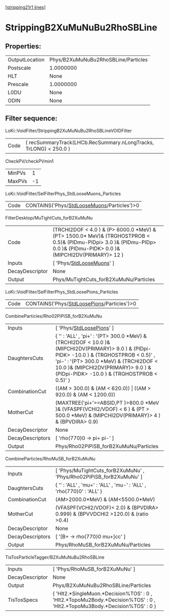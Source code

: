 [[stripping21r1 lines]](./stripping21r1-index)

# StrippingB2XuMuNuBu2RhoSBLine

## Properties:

|                |                                     |
|----------------|-------------------------------------|
| OutputLocation | Phys/B2XuMuNuBu2RhoSBLine/Particles |
| Postscale      | 1.0000000                           |
| HLT            | None                                |
| Prescale       | 1.0000000                           |
| L0DU           | None                                |
| ODIN           | None                                |

## Filter sequence:

LoKi::VoidFilter/StrippingB2XuMuNuBu2RhoSBLineVOIDFilter

|      |                                                                   |
|------|-------------------------------------------------------------------|
| Code | ( recSummaryTrack(LHCb.RecSummary.nLongTracks, TrLONG) \< 250.0 ) |

CheckPV/checkPVmin1

|        |     |
|--------|-----|
| MinPVs | 1   |
| MaxPVs | -1  |

LoKi::VoidFilter/SelFilterPhys_StdLooseMuons_Particles

|      |                                                                                              |
|------|----------------------------------------------------------------------------------------------|
| Code | CONTAINS('Phys/[StdLooseMuons](./stripping21r1-commonparticles-stdloosemuons)/Particles')\>0 |

FilterDesktop/MuTightCuts_forB2XuMuNu

|                 |                                                                                                                                                                                  |
|-----------------|----------------------------------------------------------------------------------------------------------------------------------------------------------------------------------|
| Code            | (TRCHI2DOF \< 4.0 ) & (P\> 6000.0 \*MeV) & (PT\> 1500.0\* MeV)& (TRGHOSTPROB \< 0.5)& (PIDmu-PIDpi\> 3.0 )& (PIDmu-PIDp\> 0.0 )& (PIDmu-PIDK\> 0.0 )& (MIPCHI2DV(PRIMARY)\> 12 ) |
| Inputs          | [ 'Phys/[StdLooseMuons](./stripping21r1-commonparticles-stdloosemuons)' ]                                                                                                      |
| DecayDescriptor | None                                                                                                                                                                             |
| Output          | Phys/MuTightCuts_forB2XuMuNu/Particles                                                                                                                                           |

LoKi::VoidFilter/SelFilterPhys_StdLoosePions_Particles

|      |                                                                                              |
|------|----------------------------------------------------------------------------------------------|
| Code | CONTAINS('Phys/[StdLoosePions](./stripping21r1-commonparticles-stdloosepions)/Particles')\>0 |

CombineParticles/Rho02PiPiSB_forB2XuMuNu

|                  |                                                                                                                                                                                                                                                                                    |
|------------------|------------------------------------------------------------------------------------------------------------------------------------------------------------------------------------------------------------------------------------------------------------------------------------|
| Inputs           | [ 'Phys/[StdLoosePions](./stripping21r1-commonparticles-stdloosepions)' ]                                                                                                                                                                                                        |
| DaughtersCuts    | { '' : 'ALL' , 'pi+' : '(PT\> 300.0 \*MeV) & (TRCHI2DOF \< 10.0 )& (MIPCHI2DV(PRIMARY)\> 9.0 ) & (PIDpi-PIDK\> -10.0 ) & (TRGHOSTPROB \< 0.5)' , 'pi-' : '(PT\> 300.0 \*MeV) & (TRCHI2DOF \< 10.0 )& (MIPCHI2DV(PRIMARY)\> 9.0 ) & (PIDpi-PIDK\> -10.0 ) & (TRGHOSTPROB \< 0.5)' } |
| CombinationCut   | ((AM \> 300.0) & (AM \< 620.0)) \| ((AM \> 920.0) & (AM \< 1200.0))                                                                                                                                                                                                                |
| MotherCut        | (MAXTREE('pi+'==ABSID,PT )\>800.0 \*MeV )& (VFASPF(VCHI2/VDOF) \< 6 ) & (PT \> 500.0 \*MeV) & (MIPCHI2DV(PRIMARY)\> 4 ) & (BPVDIRA\> 0.9)                                                                                                                                          |
| DecayDescriptor  | None                                                                                                                                                                                                                                                                               |
| DecayDescriptors | [ 'rho(770)0 -\> pi+ pi-' ]                                                                                                                                                                                                                                                      |
| Output           | Phys/Rho02PiPiSB_forB2XuMuNu/Particles                                                                                                                                                                                                                                             |

CombineParticles/RhoMuSB_forB2XuMuNu

|                  |                                                                                      |
|------------------|--------------------------------------------------------------------------------------|
| Inputs           | [ 'Phys/MuTightCuts_forB2XuMuNu' , 'Phys/Rho02PiPiSB_forB2XuMuNu' ]                |
| DaughtersCuts    | { '' : 'ALL' , 'mu+' : 'ALL' , 'mu-' : 'ALL' , 'rho(770)0' : 'ALL' }                 |
| CombinationCut   | (AM\>2000.0\*MeV) & (AM\<5500.0\*MeV)                                                |
| MotherCut        | (VFASPF(VCHI2/VDOF)\< 2.0) & (BPVDIRA\> 0.999) & (BPVVDCHI2 \>120.0) & (ratio \>0.4) |
| DecayDescriptor  | None                                                                                 |
| DecayDescriptors | [ '[B+ -\> rho(770)0 mu+]cc' ]                                                   |
| Output           | Phys/RhoMuSB_forB2XuMuNu/Particles                                                   |

TisTosParticleTagger/B2XuMuNuBu2RhoSBLine

|                 |                                                                                                                                |
|-----------------|--------------------------------------------------------------------------------------------------------------------------------|
| Inputs          | [ 'Phys/RhoMuSB_forB2XuMuNu' ]                                                                                               |
| DecayDescriptor | None                                                                                                                           |
| Output          | Phys/B2XuMuNuBu2RhoSBLine/Particles                                                                                            |
| TisTosSpecs     | { 'Hlt2.\*SingleMuon.\*Decision%TOS' : 0 , 'Hlt2.\*TopoMu2Body.\*Decision%TOS' : 0 , 'Hlt2.\*TopoMu3Body.\*Decision%TOS' : 0 } |
